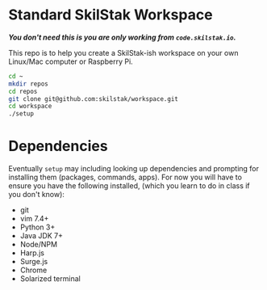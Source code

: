 # Standard SkilStak Workspace 

***You don't need this is you are only working from `code.skilstak.io`.***

This repo is to help you create a SkilStak-ish workspace on your
own Linux/Mac computer or Raspberry Pi.

```bash 
cd ~
mkdir repos
cd repos
git clone git@github.com:skilstak/workspace.git
cd workspace
./setup
```

# Dependencies

Eventually `setup` may including looking up dependencies and prompting
for installing them (packages, commands, apps). For now you will
have to ensure you have the following installed, (which you learn
to do in class if you don't know):

* git
* vim 7.4+
* Python 3+
* Java JDK 7+ 
* Node/NPM
* Harp.js
* Surge.js
* Chrome
* Solarized terminal
